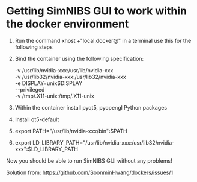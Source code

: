 # Getting SimNIBS GUI to work within the docker environment

1. Run the command xhost +"local:docker@" in a terminal use this for the following steps
2. Bind the container using the following specification:

	-v /usr/lib/nvidia-xxx:/usr/lib/nvidia-xxx \
	-v /usr/lib32/nvidia-xxx:/usr/lib32/nvidia-xxx \
	-e DISPLAY=unix$DISPLAY \
	--privileged \
	-v /tmp/.X11-unix:/tmp/.X11-unix

3. Within the container install pyqt5, pyopengl Python packages
4. Install qt5-default
5. export PATH="/usr/lib/nvidia-xxx/bin":$PATH
6. export LD_LIBRARY_PATH="/usr/lib/nvidia-xxx:/usr/lib32/nvidia-xxx":$LD_LIBRARY_PATH

Now you should be able to run SimNIBS GUI without any problems!

Solution from:
https://github.com/SoonminHwang/dockers/issues/1
